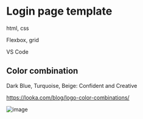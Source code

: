 # Login page template
html, css

Flexbox, grid

VS Code

## Color combination
Dark Blue, Turquoise, Beige: Confident and Creative

https://looka.com/blog/logo-color-combinations/

![image](https://user-images.githubusercontent.com/21175250/103134415-5c804d00-46b1-11eb-916d-9b541f1fe8f6.png)


